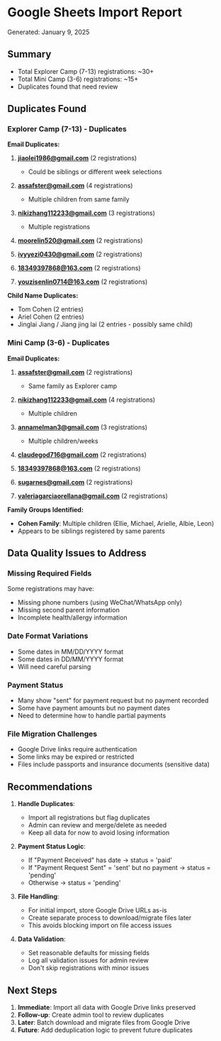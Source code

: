 # Google Sheets Import Report
Generated: January 9, 2025

## Summary
- Total Explorer Camp (7-13) registrations: ~30+
- Total Mini Camp (3-6) registrations: ~15+
- Duplicates found that need review

## Duplicates Found

### Explorer Camp (7-13) - Duplicates
**Email Duplicates:**
1. **jiaolei1986@gmail.com** (2 registrations)
   - Could be siblings or different week selections
   
2. **assafster@gmail.com** (4 registrations)
   - Multiple children from same family
   
3. **nikizhang112233@gmail.com** (3 registrations)
   - Multiple registrations
   
4. **moorelin520@gmail.com** (2 registrations)
5. **ivyyezi0430@gmail.com** (2 registrations)
6. **18349397868@163.com** (2 registrations)
7. **youzisenlin0714@163.com** (2 registrations)

**Child Name Duplicates:**
- Tom Cohen (2 entries)
- Ariel Cohen (2 entries)
- Jinglai Jiang / Jiang jing lai (2 entries - possibly same child)

### Mini Camp (3-6) - Duplicates
**Email Duplicates:**
1. **assafster@gmail.com** (2 registrations)
   - Same family as Explorer camp
   
2. **nikizhang112233@gmail.com** (4 registrations)
   - Multiple children
   
3. **annamelman3@gmail.com** (3 registrations)
   - Multiple children/weeks
   
4. **claudegod716@gmail.com** (2 registrations)
5. **18349397868@163.com** (2 registrations)
6. **sugarnes@gmail.com** (2 registrations)
7. **valeriagarciaorellana@gmail.com** (2 registrations)

**Family Groups Identified:**
- **Cohen Family**: Multiple children (Ellie, Michael, Arielle, Albie, Leon)
- Appears to be siblings registered by same parents

## Data Quality Issues to Address

### Missing Required Fields
Some registrations may have:
- Missing phone numbers (using WeChat/WhatsApp only)
- Missing second parent information
- Incomplete health/allergy information

### Date Format Variations
- Some dates in MM/DD/YYYY format
- Some dates in DD/MM/YYYY format
- Will need careful parsing

### Payment Status
- Many show "sent" for payment request but no payment recorded
- Some have payment amounts but no payment dates
- Need to determine how to handle partial payments

### File Migration Challenges
- Google Drive links require authentication
- Some links may be expired or restricted
- Files include passports and insurance documents (sensitive data)

## Recommendations

1. **Handle Duplicates**: 
   - Import all registrations but flag duplicates
   - Admin can review and merge/delete as needed
   - Keep all data for now to avoid losing information

2. **Payment Status Logic**:
   - If "Payment Received" has date → status = 'paid'
   - If "Payment Request Sent" = 'sent' but no payment → status = 'pending'
   - Otherwise → status = 'pending'

3. **File Handling**:
   - For initial import, store Google Drive URLs as-is
   - Create separate process to download/migrate files later
   - This avoids blocking import on file access issues

4. **Data Validation**:
   - Set reasonable defaults for missing fields
   - Log all validation issues for admin review
   - Don't skip registrations with minor issues

## Next Steps

1. **Immediate**: Import all data with Google Drive links preserved
2. **Follow-up**: Create admin tool to review duplicates
3. **Later**: Batch download and migrate files from Google Drive
4. **Future**: Add deduplication logic to prevent future duplicates